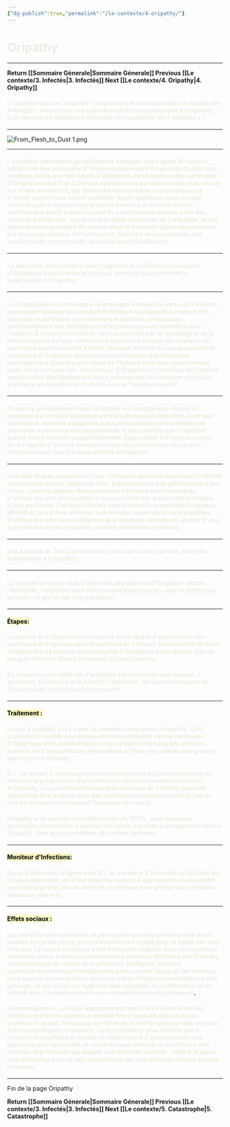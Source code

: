 ```yaml
---
{"dg-publish":true,"permalink":"/le-contexte/4-oripathy/"}
---
```



# <font color="#eeece1">Oripathy</font>
---
**Return [[Sommaire Génerale\|Sommaire Génerale]]
Previous [[Le contexte/3. Infectés\|3. Infectés]]
Next [[Le contexte/4. Oripathy\|4. Oripathy]]**


#### <font color="#eeece1">L'oripathie est une "maladie" progressive et terminale dans le monde des Arknights, causée par une exposition directe ou prolongée à Originium. (Les personnes atteintes d'oripathie sont appelées les « infectés ».)</font>

----
![From_Flesh_to_Dust 1.png](/img/user/Les%20photos/Les%20perso%20et%20NPC/Random/From_Flesh_to_Dust%201.png)

--------------------------------
#### <font color="#eeece1">L'oripathie commence généralement quelques jours après le contact initial avec des particules d'Originium provenant de sources brutes (non traitées), telles que des éclats d'Originium, des lingots et des particules d'Originium dans l'air. L'infecté commencera à présenter une peau durcie sur le site de contact, qui deviendra alors sombre et commencera à s'élever comme une croûte ordinaire. Après quelques jours de plus, l'infecté subira souvent des brûlures internes et la tache noircie continuera à durcir jusqu'au point de cristallisation comme celle des cristaux d'Originium, qui devient le signe révélateur de l'oripathie, et est généralement précédée de lésions dans le forme de lignes rayonnantes sur leur peau externe. En tant que tel, Oripathy est comparable aux cancers dans notre monde, au moins superficiellement.</font>

------
#### <font color="#eeece1">La poursuite des contacts avec Originium et l'utilisation excessive d'Originium Arts sont les principaux facteurs qui accélèrent la progression d'Oripathy.</font>

---
#### <font color="#eeece1">La cristallisation continuera à se propager à travers le corps de l'Infecté, provoquant douleur et inconfort et inhibant sa capacité à respirer et à absorber et distribuer correctement la nutrition, provoquant éventuellement des défaillances d'organes qui sont mortelles pour l'Infecté. À la mort de l'Infecté, son corps finira par se désintégrer de la même manière qu'une combustion spontanée lorsque les cristaux sur son corps commenceront à briller, laissant derrière lui une poussière de particules d'Originium qui pourraient provoquer des infections secondaires à Oripathy si le corps de l'Infecté n'est pas correctement isolé. Dans certains cas, les cristaux d'Originium à l'intérieur de l'Infecté peuvent être déstabilisés à la mort, provoquant une réaction en chaîne explosive qui transforme l'Infecté en une "bombe vivante".</font>
-----
#### <font color="#eeece1">On pense généralement que l'oripathie est contagieuse et peut se propager par contact physique avec les personnes infectées, bien que des études récentes suggèrent que la transmission de l'oripathie de personne à personne est peu probable. Il est possible que l'oripathie puisse être transmise congénitalement. Cependant, il n'est pas connu qu'il s'agisse d'un trait constant et que tous les enfants de parents infectés soient tous les deux atteints d'oripathie.</font>

----
#### <font color="#eeece1">Une idée fausse courante est que l'Oripathie améliore également l'affinité des Infectés envers Originium Arts, bien que ce ne soit généralement pas le cas; même la plupart des personnes infectées sont incapables d'utiliser les arts et l'oripathie n'a aucun effet sur le potentiel artistique d'une personne. Certains infectés voient même leur potentiel artistique affaibli au lieu d'être renforcé. Les infectés, cependant, sont capables d'utiliser les arts sans catalyseur (par exemple, les bâtons) au prix d'une aggravation de leur oripathie, comme mentionné ci-dessus.</font>

----
#### <font color="#eeece1">Les Anciens de Terra, en particulier ceux de la race Sarkaz, sont très vulnérables à l'oripathie.</font>

---
#### <font color="#eeece1">La société terrienne étant fortement dépendante d'Originium depuis l'Antiquité, l'oripathie peut être trouvée dans tous les pays et territoires terriens, ce qui en fait une pandémie.</font>

---
#### <mark style="background: #FFF3A3A6;">Étapes: </mark>

#### <font color="#eeece1">La gravité de l'Oripathie est mesurée par le degré d'assimilation des particules d'Originium avec les cellules de l'Infecté (Assimilation Cellule-Originium) et la densité des particules d'Originium dans chaque litre de sang de l'Infecté (Blood Originium-Crystal Density).</font>

#### <font color="#eeece1">En utilisant cette méthode, l'oripathie est divisée en trois étapes : I (précoce), II (moyen) et III (tardif). Cependant, les caractéristiques de chaque stade se chevauchent souvent.</font>

-----
#### <mark style="background: #FFF3A3A6;">Traitement :</mark>

#### <font color="#eeece1">Jusqu'à présent, il n'y a pas de remède connu pour l'oripathie. Ceci, cependant, semble une perspective peu probable car les particules d'Originium sont assimilées dans les cellules et le sang des infectés, rendant ainsi les particules impossibles à filtrer des cellules/sang sains sans tuer les infectés.</font>

#### <font color="#eeece1">R.I., au moins, a développé certains traitements qui peuvent ralentir ou entraver la progression d'une infection active (et seulement active) d'Oripathy. Les parties endommagées du corps de l'Infecté peuvent également être traitées avec des méthodes conventionnelles (c'est-à-dire en retirant les cristaux d'Originium du corps).</font>

#### <font color="#eeece1">Oripathy a un taux de mortalité proche de 100%, avec quelques privilégiés réussissant à retarder ou même à arrêter la progression de leur Oripathy, bien que la condition elle-même demeure.</font>

----
#### <mark style="background: #FFF3A3A6;">Moniteur d'Infections: </mark>

#### <font color="#eeece1">Dans le cadre de l'exigence de R.I., le moniteur d'infection est installé sur chaque opérateur, qu'il soit oripathy ou non. Il agit comme un dispositif pour retracer leur état de santé et un limiteur pour arrêter leur utilisation excessive des arts.</font>

---
#### <mark style="background: #FFF3A3A6;">Effets sociaux : </mark>

#### <font color="#eeece1">Les infectés sont ostracisés et persécutés par une grande partie de la société terrienne parce qu'ils présentent un risque pour la santé des non-infectés. Le risque lui-même a été fortement exagéré dans de nombreux domaines grâce à diverses informations erronées diffusées sur Oripathy - principalement en raison de motivations politiques. Ceci est particulièrement important dans des pays comme Ursus où les infectés sont soumis au travail forcé dans des mines Originium semblables à des goulags, ce qui ne fait qu'aggraver leur oripathie, et à Leithanien où un infecté dont l'oripathie atteint une certaine limite est euthanasié</font>.

#### <font color="#eeece1">En conséquence, un cycle apparemment sans fin de haine entre les infectés et les non infectés a dominé Terra pendant des siècles et continue à ce jour. Beaucoup ont tenté de briser le cycle par des moyens à la fois pacifiques et violents. La dichotomie la plus récente entre l'activisme pacifique et violent se situe entre R.I. qui recherche une approche plus rationnelle et modérée pour atténuer la souffrance des infectés et la Réunion qui adopte une méthode radicale : offrir à la place une rétribution pour le sort des infectés aux non-infectés dans la société terrienne.</font>

---

Fin de la page Oripathy

**Return [[Sommaire Génerale\|Sommaire Génerale]]
Previous [[Le contexte/3. Infectés\|3. Infectés]]
Next [[Le contexte/5. Catastrophe\|5. Catastrophe]]**


